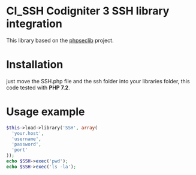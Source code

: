 
# CI_SSH Codigniter 3 SSH library integration
This library based on the [phpseclib](https://github.com/phpseclib/phpseclib/tree/master/phpseclib) project.

# Installation 
just move the SSH.php file and the ssh folder into your libraries folder, this code tested with **PHP 7.2**.

# Usage example

```PHP
$this->load->library('SSH', array(  
  'your.host',  
  'username',  
  'password',
  'port'  
));  
echo $SSH->exec('pwd');  
echo $SSH->exec('ls -la');
```
